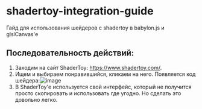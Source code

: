 # shadertoy-integration-guide
Гайд для использования шейдеров с shadertoy в babylon.js и glslCanvas'е

## Последовательность действий:

1. Заходим на сайт ShaderToy: https://www.shadertoy.com/.
2. Ищем и выбираем понравившийся, кликаем на него. Появляется код шейдера:![image](https://user-images.githubusercontent.com/35637110/200515890-7d156489-1fb0-4f91-b37f-f1c4f64f898b.png)
3. В ShaderToy'е используется свой интерфейс, который не получится просто скопировать и использовать где угодно. Но сделать это довольно легко.
